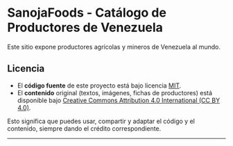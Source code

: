 # SanojaFoods - Catálogo de Productores de Venezuela

Este sitio expone productores agrícolas y mineros de Venezuela al mundo.

## Licencia

- El **código fuente** de este proyecto está bajo licencia [MIT](LICENSE).
- El **contenido** original (textos, imágenes, fichas de productores) está disponible bajo [Creative Commons Attribution 4.0 International (CC BY 4.0)](https://creativecommons.org/licenses/by/4.0/deed.es).

Esto significa que puedes usar, compartir y adaptar el código y el contenido, siempre dando el crédito correspondiente.

---